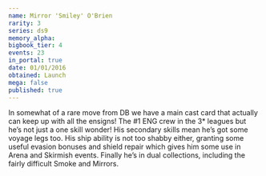 ```yaml
---
name: Mirror 'Smiley' O'Brien
rarity: 3
series: ds9
memory_alpha:
bigbook_tier: 4
events: 23
in_portal: true
date: 01/01/2016
obtained: Launch
mega: false
published: true
---
```


In somewhat of a rare move from DB we have a main cast card that actually can keep up with all the ensigns! The #1 ENG crew in the 3* leagues but he’s not just a one skill wonder! His secondary skills mean he’s got some voyage legs too. His ship ability is not too shabby either, granting some useful evasion bonuses and shield repair which gives him some use in Arena and Skirmish events. Finally he’s in dual collections, including the fairly difficult Smoke and Mirrors.
